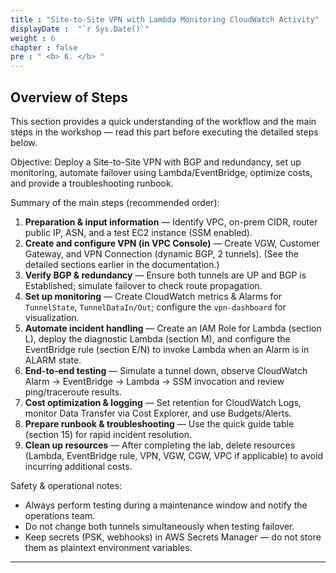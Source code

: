 ```yaml
---
title : "Site-to-Site VPN with Lambda Monitoring CloudWatch Activity"
displayDate :  "`r Sys.Date()`"
weight : 6
chapter : false
pre : " <b> 6. </b> "
---
```


## Overview of Steps

This section provides a quick understanding of the workflow and the main steps in the workshop — read this part before executing the detailed steps below.

Objective: Deploy a Site-to-Site VPN with BGP and redundancy, set up monitoring, automate failover using Lambda/EventBridge, optimize costs, and provide a troubleshooting runbook.

Summary of the main steps (recommended order):

1. **Preparation & input information** — Identify VPC, on-prem CIDR, router public IP, ASN, and a test EC2 instance (SSM enabled).
2. **Create and configure VPN (in VPC Console)** — Create VGW, Customer Gateway, and VPN Connection (dynamic BGP, 2 tunnels). (See the detailed sections earlier in the documentation.)
3. **Verify BGP & redundancy** — Ensure both tunnels are UP and BGP is Established; simulate failover to check route propagation.
4. **Set up monitoring** — Create CloudWatch metrics & Alarms for `TunnelState`, `TunnelDataIn/Out`; configure the `vpn-dashboard` for visualization.
5. **Automate incident handling** — Create an IAM Role for Lambda (section L), deploy the diagnostic Lambda (section M), and configure the EventBridge rule (section E/N) to invoke Lambda when an Alarm is in ALARM state.
6. **End-to-end testing** — Simulate a tunnel down, observe CloudWatch Alarm → EventBridge → Lambda → SSM invocation and review ping/traceroute results.
7. **Cost optimization & logging** — Set retention for CloudWatch Logs, monitor Data Transfer via Cost Explorer, and use Budgets/Alerts.
8. **Prepare runbook & troubleshooting** — Use the quick guide table (section 15) for rapid incident resolution.
9. **Clean up resources** — After completing the lab, delete resources (Lambda, EventBridge rule, VPN, VGW, CGW, VPC if applicable) to avoid incurring additional costs.

Safety & operational notes:

- Always perform testing during a maintenance window and notify the operations team.
- Do not change both tunnels simultaneously when testing failover.
- Keep secrets (PSK, webhooks) in AWS Secrets Manager — do not store them as plaintext environment variables.

---